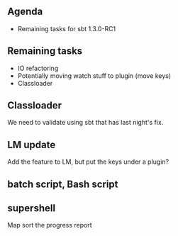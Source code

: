 ## Agenda

- Remaining tasks for sbt 1.3.0-RC1

## Remaining tasks

- IO refactoring
- Potentially moving watch stuff to plugin (move keys)
- Classloader


## Classloader

We need to validate using sbt that has last night's fix.

## LM update

Add the feature to LM, but put the keys under a plugin?

## batch script, Bash script


## supershell

Map
sort the progress report
